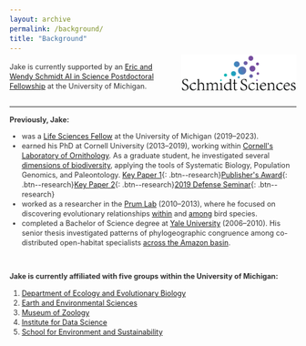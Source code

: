 ```yaml
---
layout: archive
permalink: /background/
title: "Background"
---
```


<style>
  /* match about/news aesthetic */
  .background-text { 
    font-size: 0.9em; 
    line-height: 1.35; 
    color: #333; 
  }

  h1.page__title {
    font-size: 1.2em;
    font-weight: 600;
    color: #333;
    margin-bottom: 0.8em;
    border: none;
  }

  .background-flex {
    display: flex; 
    align-items: flex-start; 
    margin-top: -10px;
  }

  .background-flex .text-col {
    width: 55%; 
    padding-right: 2%;
  }

  .background-flex .img-col {
    width: 40%; 
    padding-left: 3%;
  }

  .background-flex img {
    width: 100%; 
    pointer-events: none;
  }

  @media (max-width: 768px) {
    .background-flex {
      flex-direction: column;
    }
    .background-flex .text-col, 
    .background-flex .img-col {
      width: 100%;
      padding: 0;
    }
    .background-flex .img-col {
      margin-top: 12px;
    }
  }
</style>

<div class="background-flex background-text" markdown="1">
<div class="text-col" markdown="1">

Jake is currently supported by an 
[Eric and Wendy Schmidt AI in Science Postdoctoral Fellowship](https://midas.umich.edu/news/michigan-institute-for-data-science-announces-new-fellows/)
at the University of Michigan.

</div>
<div class="img-col">
<a href="https://www.schmidtsciences.org/">
  <img src="/images/SchmidtSciencesLogo.png" alt="Schmidt Sciences Logo">
</a>
</div>
</div>

---

<div class="background-text" markdown="1">

**Previously, Jake:**

- was a [Life Sciences Fellow](https://lifescifellows.umich.edu/) at the University of Michigan (2019–2023).  
- earned his PhD at Cornell University (2013–2019), working within [Cornell's Laboratory of Ornithology](https://www.birds.cornell.edu/home/). As a graduate student, he investigated several [dimensions of biodiversity](https://jakeberv.com/publication/2019-08-30-Berv_2019), applying the tools of Systematic Biology, Population Genomics, and Paleontology. [Key Paper 1](https://jakeberv.com/publication/2018-01-01-Berv_Field_2018){: .btn--research}[Publisher's Award](https://academic.oup.com/sysbio/pages/publishers_award?login=false#:~:text=Genomic%20Signature%20of,Berv%20et%20al.){: .btn--research}[Key Paper 2](https://github.com/jakeberv/jakeberv.github.io/raw/master/files/pdf/papers/Berv_et_al_2021.pdf){: .btn--research}[2019 Defense Seminar](https://www.youtube.com/watch?v=8A-j2DccpTw&list=PLt6TWRNEKcmUMXvUPbpFPVvb7Z8d0UbaN){: .btn--research}  
- worked as a researcher in the [Prum Lab](https://prumlab.yale.edu/) (2010–2013), where he focused on discovering evolutionary relationships [within](https://www.sciencedirect.com/science/article/pii/S105579032100138X) and [among](https://www.nature.com/articles/nature15697) bird species.  
- completed a Bachelor of Science degree at [Yale University](https://eeb.yale.edu/) (2006–2010). His senior thesis investigated patterns of phylogeographic congruence among co-distributed open-habitat specialists [across the Amazon basin](https://jakeberv.github.io/publication/2021-03-08-vanEls_et_al_2021).

<br>

**Jake is currently affiliated with five groups within the University of Michigan:**

1. [Department of Ecology and Evolutionary Biology](https://lsa.umich.edu/eeb/people/postdoctoral-fellows/jacob-berv.html)  
2. [Earth and Environmental Sciences](https://lsa.umich.edu/earth/research/paleontology.html)  
3. [Museum of Zoology](https://lsa.umich.edu/ummz)  
4. [Institute for Data Science](https://midas.umich.edu/)  
5. [School for Environment and Sustainability](http://bcweeks.weebly.com/)  

</div>